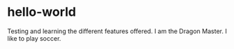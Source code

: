 # hello-world
Testing and learning the different features offered.
I am the Dragon Master.
I like to play soccer.
